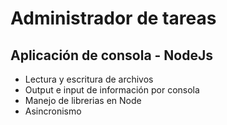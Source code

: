 # Administrador de tareas
## Aplicación de consola - NodeJs

- Lectura y escritura de archivos
- Output e input de información por consola
- Manejo de librerias en Node
- Asincronismo
